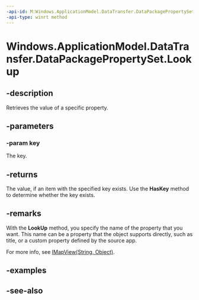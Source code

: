 ```yaml
---
-api-id: M:Windows.ApplicationModel.DataTransfer.DataPackagePropertySet.Lookup(System.String)
-api-type: winrt method
---
```


<!-- Method syntax
public object Lookup(System.String key)
-->

# Windows.ApplicationModel.DataTransfer.DataPackagePropertySet.Lookup

## -description
Retrieves the value of a specific property.

## -parameters
### -param key
The key.

## -returns
The value, if an item with the specified key exists. Use the **HasKey** method to determine whether the key exists.

## -remarks
With the **LookUp** method, you specify the name of the property that you want. This name can be a property that the object supports directly, such as title, or a custom property defined by the source app.

For more info, see [IMapView(String, Object)](../windows.foundation.collections/imapview_2.md).

## -examples

## -see-also

